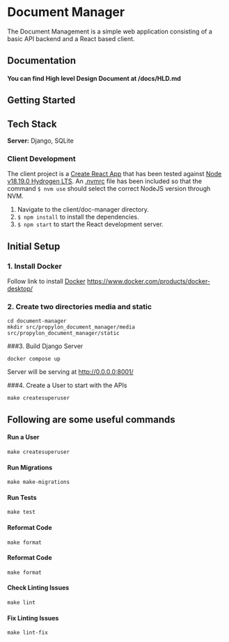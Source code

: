 # Document Manager

The Document Management is a simple web application consisting of a basic API backend and a React based client.

## Documentation
#### You can find High level Design Document at /docs/HLD.md

## Getting Started
## Tech Stack

**Server:** Django, SQLite

### Client Development 
The client project is a [Create React App](https://create-react-app.dev/) that has been tested against [Node v18.19.0 Hydrogen LTS](https://nodejs.org/download/release/v18.19.0/).  An [.nvmrc](https://github.com/nvm-sh/nvm#calling-nvm-use-automatically-in-a-directory-with-a-nvmrc-file) file has been included so that the command `$ nvm use` should select the correct NodeJS version through NVM.
1. Navigate to the client/doc-manager directory.
2. `$ npm install` to install the dependencies.
3. `$ npm start` to start the React development server.

## Initial Setup

### 1. Install Docker
Follow link to install [Docker](https://www.docker.com/products/docker-desktop/) https://www.docker.com/products/docker-desktop/

### 2. Create two directories media and static 
```shell
cd document-manager
mkdir src/propylon_document_manager/media src/propylon_document_manager/static
```

###3. Build Django Server
```shell
docker compose up
```
Server will be serving at http://0.0.0.0:8001/

###4. Create a User to start with the APIs
```shell
make createsuperuser
```


## Following are some useful commands
#### Run a User
```shell
make createsuperuser
```

#### Run Migrations
```shell
make make-migrations
```

#### Run Tests
```shell
make test
```

#### Reformat Code
```shell
make format
```

#### Reformat Code
```shell
make format
```

#### Check Linting Issues
```shell
make lint
```

#### Fix Linting Issues
```shell
make lint-fix
```
